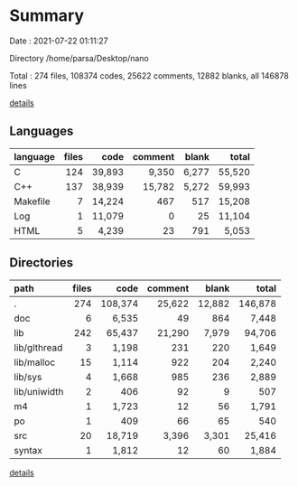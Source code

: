 # Summary

Date : 2021-07-22 01:11:27

Directory /home/parsa/Desktop/nano

Total : 274 files,  108374 codes, 25622 comments, 12882 blanks, all 146878 lines

[details](details.md)

## Languages
| language | files | code | comment | blank | total |
| :--- | ---: | ---: | ---: | ---: | ---: |
| C | 124 | 39,893 | 9,350 | 6,277 | 55,520 |
| C++ | 137 | 38,939 | 15,782 | 5,272 | 59,993 |
| Makefile | 7 | 14,224 | 467 | 517 | 15,208 |
| Log | 1 | 11,079 | 0 | 25 | 11,104 |
| HTML | 5 | 4,239 | 23 | 791 | 5,053 |

## Directories
| path | files | code | comment | blank | total |
| :--- | ---: | ---: | ---: | ---: | ---: |
| . | 274 | 108,374 | 25,622 | 12,882 | 146,878 |
| doc | 6 | 6,535 | 49 | 864 | 7,448 |
| lib | 242 | 65,437 | 21,290 | 7,979 | 94,706 |
| lib/glthread | 3 | 1,198 | 231 | 220 | 1,649 |
| lib/malloc | 15 | 1,114 | 922 | 204 | 2,240 |
| lib/sys | 4 | 1,668 | 985 | 236 | 2,889 |
| lib/uniwidth | 2 | 406 | 92 | 9 | 507 |
| m4 | 1 | 1,723 | 12 | 56 | 1,791 |
| po | 1 | 409 | 66 | 65 | 540 |
| src | 20 | 18,719 | 3,396 | 3,301 | 25,416 |
| syntax | 1 | 1,812 | 12 | 60 | 1,884 |

[details](details.md)